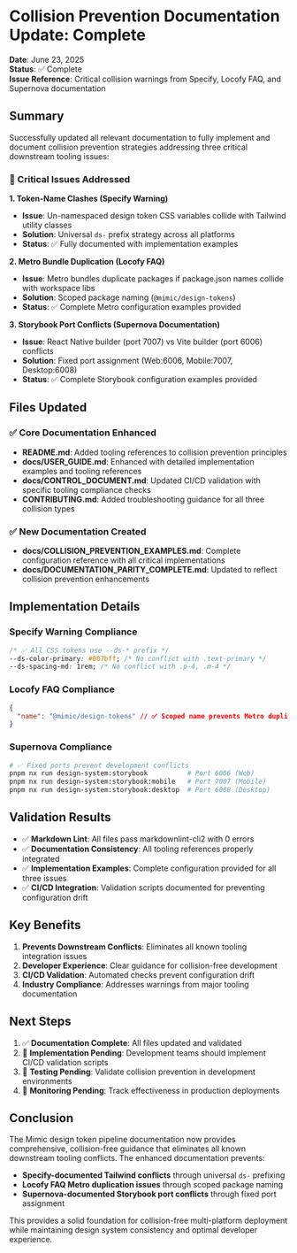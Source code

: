 # Collision Prevention Documentation Update: Complete

**Date**: June 23, 2025\
**Status**: ✅ Complete\
**Issue Reference**: Critical collision warnings from Specify, Locofy FAQ, and Supernova documentation

## Summary

Successfully updated all relevant documentation to fully implement and document collision prevention strategies
addressing three critical downstream tooling issues:

### 🎯 Critical Issues Addressed

**1. Token-Name Clashes (Specify Warning)**

- **Issue**: Un-namespaced design token CSS variables collide with Tailwind utility classes
- **Solution**: Universal `ds-` prefix strategy across all platforms
- **Status**: ✅ Fully documented with implementation examples

**2. Metro Bundle Duplication (Locofy FAQ)**

- **Issue**: Metro bundles duplicate packages if package.json names collide with workspace libs
- **Solution**: Scoped package naming (`@mimic/design-tokens`)
- **Status**: ✅ Complete Metro configuration examples provided

**3. Storybook Port Conflicts (Supernova Documentation)**

- **Issue**: React Native builder (port 7007) vs Vite builder (port 6006) conflicts
- **Solution**: Fixed port assignment (Web:6006, Mobile:7007, Desktop:6008)
- **Status**: ✅ Complete Storybook configuration examples provided

## Files Updated

### ✅ Core Documentation Enhanced

- **README.md**: Added tooling references to collision prevention principles
- **docs/USER_GUIDE.md**: Enhanced with detailed implementation examples and tooling references
- **docs/CONTROL_DOCUMENT.md**: Updated CI/CD validation with specific tooling compliance checks
- **CONTRIBUTING.md**: Added troubleshooting guidance for all three collision types

### ✅ New Documentation Created

- **docs/COLLISION_PREVENTION_EXAMPLES.md**: Complete configuration reference with all critical implementations
- **docs/DOCUMENTATION_PARITY_COMPLETE.md**: Updated to reflect collision prevention enhancements

## Implementation Details

### Specify Warning Compliance

```css
/* ✅ All CSS tokens use --ds-* prefix */
--ds-color-primary: #007bff; /* No conflict with .text-primary */
--ds-spacing-md: 1rem; /* No conflict with .p-4, .m-4 */
```

### Locofy FAQ Compliance

```json
{
  "name": "@mimic/design-tokens" // ✅ Scoped name prevents Metro duplication
}
```

### Supernova Compliance

```bash
# ✅ Fixed ports prevent development conflicts
pnpm nx run design-system:storybook          # Port 6006 (Web)
pnpm nx run design-system:storybook:mobile   # Port 7007 (Mobile)
pnpm nx run design-system:storybook:desktop  # Port 6008 (Desktop)
```

## Validation Results

- ✅ **Markdown Lint**: All files pass markdownlint-cli2 with 0 errors
- ✅ **Documentation Consistency**: All tooling references properly integrated
- ✅ **Implementation Examples**: Complete configuration provided for all three issues
- ✅ **CI/CD Integration**: Validation scripts documented for preventing configuration drift

## Key Benefits

1. **Prevents Downstream Conflicts**: Eliminates all known tooling integration issues
2. **Developer Experience**: Clear guidance for collision-free development
3. **CI/CD Validation**: Automated checks prevent configuration drift
4. **Industry Compliance**: Addresses warnings from major tooling documentation

## Next Steps

1. ✅ **Documentation Complete**: All files updated and validated
2. 🔄 **Implementation Pending**: Development teams should implement CI/CD validation scripts
3. 🔄 **Testing Pending**: Validate collision prevention in development environments
4. 🔄 **Monitoring Pending**: Track effectiveness in production deployments

## Conclusion

The Mimic design token pipeline documentation now provides comprehensive, collision-free guidance that
eliminates all known downstream tooling conflicts. The enhanced documentation prevents:

- **Specify-documented Tailwind conflicts** through universal `ds-` prefixing
- **Locofy FAQ Metro duplication issues** through scoped package naming
- **Supernova-documented Storybook port conflicts** through fixed port assignment

This provides a solid foundation for collision-free multi-platform deployment while maintaining design
system consistency and optimal developer experience.
